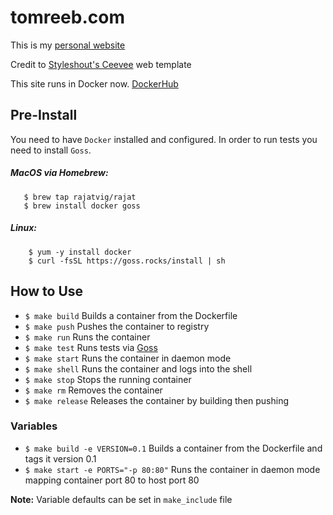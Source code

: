 # tomreeb.com

This is my [personal website](https://tomreeb.com)

Credit to [Styleshout's Ceevee](http://www.styleshout.com/free-templates/ceevee/) web template

This site runs in Docker now. [DockerHub](https://hub.docker.com/r/tomreeb/dotcom/)

## Pre-Install

You need to have `Docker` installed and configured. In order to run tests you need to install `Goss`.

##### MacOS via Homebrew:

```
   $ brew tap rajatvig/rajat
   $ brew install docker goss
```

##### Linux:

```
    $ yum -y install docker
    $ curl -fsSL https://goss.rocks/install | sh
```

## How to Use

* `$ make build` Builds a container from the Dockerfile
* `$ make push` Pushes the container to registry
* `$ make run` Runs the container
* `$ make test` Runs tests via [Goss](https://github.com/aelsabbahy/goss)
* `$ make start` Runs the container in daemon mode
* `$ make shell` Runs the container and logs into the shell
* `$ make stop` Stops the running container
* `$ make rm` Removes the container
* `$ make release` Releases the container by building then pushing

### Variables

* `$ make build -e VERSION=0.1` Builds a container from the Dockerfile and tags it version 0.1
* `$ make start -e PORTS="-p 80:80"` Runs the container in daemon mode mapping container port 80 to host port 80

**Note:** Variable defaults can be set in `make_include` file